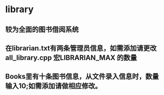 # library
## 较为全面的图书借阅系统
## 在librarian.txt有两条管理员信息，如需添加请更改all_library.cpp  宏LIBRARIAN_MAX 的数量
## Books里有十条图书信息，从文件录入信息时，数量输入10;如需添加请做相应修改。
